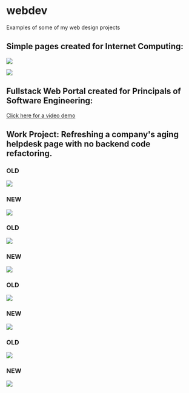 # webdev
Examples of some of my web design projects

## Simple pages created for Internet Computing:
![](projectpage.gif)

![](musicportfolio.gif)

## Fullstack Web Portal created for Principals of Software Engineering:
[Click here for a video demo](https://www.youtube.com/watch?v=oUu_haCwMXc)

## Work Project: Refreshing a company's aging helpdesk page with no backend code refactoring.  
### OLD  
![](sc1.png)

### NEW  
![](sc1_new.png)


### OLD  
![](sc2.png)

### NEW  
![](sc2_new.png)

### OLD  
![](sc3.png)

### NEW  
![](sc3_new.png)

### OLD  
![](sc4.png)

### NEW  
![](sc4_new.png)

